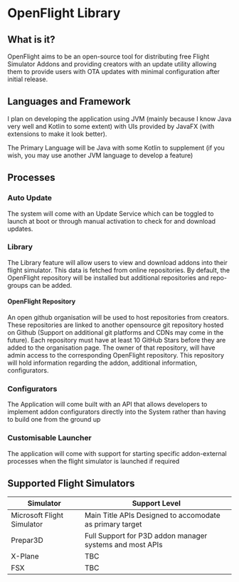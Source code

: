 # OpenFlight Library

## What is it?
OpenFlight aims to be an open-source tool for distributing free Flight Simulator Addons and providing creators with an update utility allowing them to provide users with OTA updates with minimal configuration after initial release.

## Languages and Framework
I plan on developing the application using JVM (mainly because I know Java very well and Kotlin to some extent) with UIs provided by JavaFX (with extensions to make it look better). 

The Primary Language will be Java with some Kotlin to supplement (if you wish, you may use another JVM language to develop a feature)

## Processes
### Auto Update
The system will come with an Update Service which can be toggled to launch at boot or through manual activation to check for and download updates.
### Library
The Library feature will allow users to view and download addons into their flight simulator. This data is fetched from online repositories. By default, the OpenFlight repository will be installed but additional repositories and repo-groups can be added.
#### OpenFlight Repository
An open github organisation will be used to host repositories from creators. These repositories are linked to another opensource git repository hosted on Github (Support on additional git platforms and CDNs may come in the future). Each repository must have at least 10 GitHub Stars before they are added to the organisation page. The owner of that repository, will have admin access to the corresponding OpenFlight repository. This repository will hold information regarding the addon, additional information, configurators.

### Configurators
The Application will come built with an API that allows developers to implement addon configurators directly into the System rather than having to build one from the ground up

### Customisable Launcher
The application will come with support for starting specific addon-external processes when the flight simulator is launched if required

## Supported Flight Simulators

| Simulator      | Support Level |
| ----------- | ----------- |
| Microsoft Flight Simulator      | Main Title APIs Designed to accomodate as primary target       |
| Prepar3D   | Full Support for P3D addon manager systems and most APIs        |
| X-Plane | TBC |
| FSX |  TBC |


